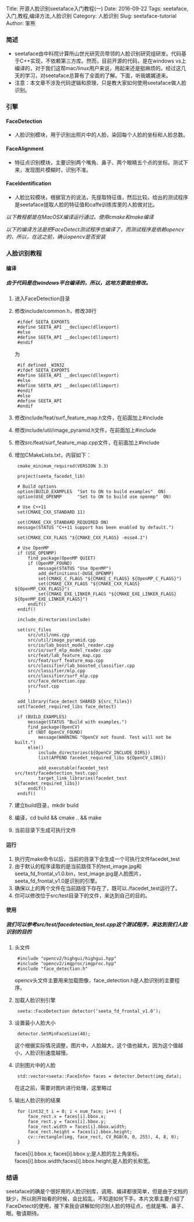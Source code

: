Title: 开源人脸识别seetaface入门教程(一)
Date: 2016-09-22
Tags: seetaface,入门,教程,编译方法,人脸识别
Category: 人脸识别
Slug: seetaface-tutorial
Author: 笨熊


### 简述
- seetaface由中科院计算所山世光研究员带领的人脸识别研究组研发。代码基于C++实现，不依赖第三方库。然而，目前开源的代码，是在windows vs上编译的，对于我们这帮mac/linux用户来说，用起来还是挺麻烦的。经过这几天的学习，对seetaface总算有了全面的了解。下面，听我娓娓道来。
- 注意：本文章不涉及代码逻辑和原理，只是教大家如何使用seetaface做人脸识别。

### 引擎
#### FaceDetection
- 人脸识别模块，用于识别出照片中的人脸，染回每个人脸的坐标和人脸总数。
#### FaceAlignment
- 特征点识别模块，主要识别两个嘴角、鼻子、两个眼睛五个点的坐标。测试下来，发现图片模糊时，识别不准。
#### FaceIdentification
- 人脸比较模块，根据官方的说法，先提取特征值，然后比较。给出的测试程序是seetaface提取人脸的特征值和caffe训练库里的人脸做对比。

*以下教程都是在MacOSX编译运行通过。使用cmake和make编译*

*以下的编译方法是把FaceDetect测试程序也编译了，而测试程序是依赖opencv的，所以，在这之前，确认opencv是否安装*
### 人脸识别教程
#### 编译
##### 由于代码是在windows平台编译的，所以，这地方要做些修改。
1. 进入FaceDetection目录
2. 修改include/common.h，修改38行

		#ifdef SEETA_EXPORTS
		#define SEETA_API __declspec(dllexport)
		#else
		#define SEETA_API __declspec(dllimport)
		#endif
	为
	
		#if defined _WIN32
		#ifdef SEETA_EXPORTS
		#define SEETA_API __declspec(dllexport)
		#else
		#define SEETA_API __declspec(dllimport)
		#endif
		#else
		#define SEETA_API
		#endif
3. 修改include/feat/surf_feature_map.h文件，在前面加上#include <cstring>
4. 修改include/util/image_pyramid.h文件，在前面加上#include <cstring>
5. 修改src/feat/surf_feature_map.cpp文件，在前面加上#include <cmath>
6. 增加CMakeLists.txt，内容如下：
		
		cmake_minimum_required(VERSION 3.3)

		project(seeta_facedet_lib)

		# Build options
		option(BUILD_EXAMPLES  "Set to ON to build examples"  ON)
		option(USE_OPENMP      "Set to ON to build use openmp"  ON)

		# Use C++11
		set(CMAKE_CXX_STANDARD 11)

		set(CMAKE_CXX_STANDARD_REQUIRED ON)
		message(STATUS "C++11 support has been enabled by default.")

		set(CMAKE_CXX_FLAGS "${CMAKE_CXX_FLAGS} -msse4.1")

		# Use OpenMP
		if (USE_OPENMP)
    		find_package(OpenMP QUIET)
    		if (OpenMP_FOUND)
        		message(STATUS "Use OpenMP")
        		add_definitions(-DUSE_OPENMP)
        		set(CMAKE_C_FLAGS "${CMAKE_C_FLAGS} ${OpenMP_C_FLAGS}")
        		set(CMAKE_CXX_FLAGS "${CMAKE_CXX_FLAGS} ${OpenMP_CXX_FLAGS}")
        		set(CMAKE_EXE_LINKER_FLAGS "${CMAKE_EXE_LINKER_FLAGS} ${OpenMP_EXE_LINKER_FLAGS}")
    		endif()
		endif()

		include_directories(include)

		set(src_files
    		src/util/nms.cpp
    		src/util/image_pyramid.cpp
    		src/io/lab_boost_model_reader.cpp
    		src/io/surf_mlp_model_reader.cpp
    		src/feat/lab_feature_map.cpp
    		src/feat/surf_feature_map.cpp
    		src/classifier/lab_boosted_classifier.cpp
    		src/classifier/mlp.cpp
    		src/classifier/surf_mlp.cpp
    		src/face_detection.cpp
    		src/fust.cpp
    		)

		add_library(face_detect SHARED ${src_files})
		set(facedet_required_libs face_detect)

		if (BUILD_EXAMPLES)		
   			message(STATUS "Build with examples.")
    		find_package(OpenCV)
    		if (NOT OpenCV_FOUND)
        		message(WARNING "OpenCV not found. Test will not be built.")
    		else()
    			include_directories(${OpenCV_INCLUDE_DIRS})
        		list(APPEND facedet_required_libs ${OpenCV_LIBS})

        		add_executable(facedet_test src/test/facedetection_test.cpp)
        		target_link_libraries(facedet_test ${facedet_required_libs})
    		endif()
		endif()
7. 建立build目录，mkdir build
8. 编译，cd build && cmake .. && make
9. 当前目录下生成可执行文件

#### 运行
1. 执行完make命令以后，当前的目录下会生成一个可执行文件facedet_test
2. 由于默认的程序读取的是当前路径下的test_image.jpg和seeta_fd_frontal_v1.0.bin，test_image.jpg是人脸图片，seeta_fd_frontal_v1.0是识别的引擎。
3. 确保以上的两个文件在当前路径下存在了，既可以./facedet_test运行了。
4. 你可以修改位于src/test目录下的文件，来达到自己的目的。

#### 使用
##### 我们可以参考src/test/facedetection_test.cpp这个测试程序，来达到我们人脸识别的目的
1. 头文件
		
		#include "opencv2/highgui/highgui.hpp"
		#include "opencv2/imgproc/imgproc.hpp"
		#include "face_detection.h"
	opencv头文件主要用来加载图像，face_detection.h是人脸识别的主要程序。
	
2. 加载人脸识别引擎

		seeta::FaceDetection detector(‘seeta_fd_frontal_v1.0’);
		
3. 设置最小人脸大小

		detector.SetMinFaceSize(40);
		
	这个根据实际情况调整，图片中，人脸越大，这个值也越大，因为这个值越小，人脸识别速度越慢。
	
4. 识别图片中的人脸
		
		std::vector<seeta::FaceInfo> faces = detector.Detect(img_data);
	在这之前，需要对图片进行处理，这里略过
5. 输出人脸识别的结果

		for (int32_t i = 0; i < num_face; i++) {
	        face_rect.x = faces[i].bbox.x;
	        face_rect.y = faces[i].bbox.y;
	        face_rect.width = faces[i].bbox.width;
	        face_rect.height = faces[i].bbox.height;
	        cv::rectangle(img, face_rect, CV_RGB(0, 0, 255), 4, 8, 0);
	    }
    faces[i].bbox.x; faces[i].bbox.y;是人脸的左上角坐标。faces[i].bbox.width;faces[i].bbox.height;是人脸的长和宽。 
    
### 结语
seetaface的确是个很好用的人脸识别库，调用、编译都很简单，但是由于文档的缺少，所以刚开始看的时候，会比较乱，不知道如何下手。本片文章主要介绍了FaceDetect的使用，接下来我会讲解如何识别人脸的特征点，也就是嘴、鼻子、眼。敬请期待。